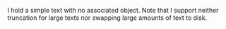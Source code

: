 I hold a simple text with no associated object. Note that I support neither truncation for large texts nor swapping large amounts of text to disk.